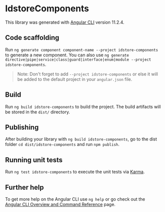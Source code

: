# IdstoreComponents

This library was generated with [Angular CLI](https://github.com/angular/angular-cli) version 11.2.4.

## Code scaffolding

Run `ng generate component component-name --project idstore-components` to generate a new component. You can also use `ng generate directive|pipe|service|class|guard|interface|enum|module --project idstore-components`.
> Note: Don't forget to add `--project idstore-components` or else it will be added to the default project in your `angular.json` file. 

## Build

Run `ng build idstore-components` to build the project. The build artifacts will be stored in the `dist/` directory.

## Publishing

After building your library with `ng build idstore-components`, go to the dist folder `cd dist/idstore-components` and run `npm publish`.

## Running unit tests

Run `ng test idstore-components` to execute the unit tests via [Karma](https://karma-runner.github.io).

## Further help

To get more help on the Angular CLI use `ng help` or go check out the [Angular CLI Overview and Command Reference](https://angular.io/cli) page.
